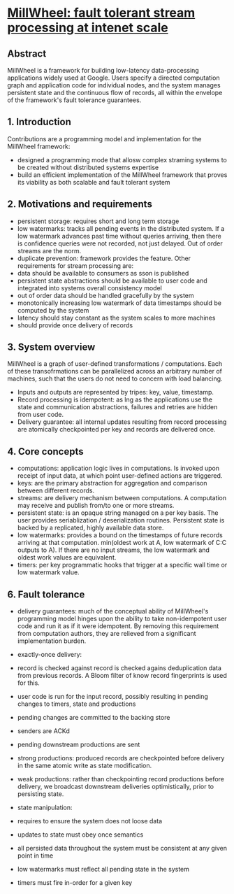 # [MillWheel: fault tolerant stream processing at intenet scale](http://static.googleusercontent.com/media/research.google.com/sl//pubs/archive/41378.pdf)
## Abstract
MillWheel is a framework for building low-latency data-processing applications widely used at Google. Users specify a directed computation graph and application code for individual nodes, and the system manages persistent state and the continuous flow of records, all within the envelope of the framework's fault tolerance guarantees.

## 1. Introduction
Contributions are a programming model and implementation for the MillWheel framework:
- designed a programming mode that allosw complex straming systems to be created without distributed systems expertise
- build an efficient implementation of the MillWheel framework that proves its viability as both scalable and fault tolerant system

## 2. Motivations and requirements
- persistent storage: requires short and long term storage
- low watermarks: tracks all pending events in the distributed system. If a low watermark advances past time without queries arriving, then there is confidence queries were not recorded, not just delayed. Out of order streams are the norm.
- duplicate prevention: framework provides the feature. Other requirements for stream processing are:
 - data should be available to consumers as sson is published
 - persistent state abstractions should be available to user code and integrated into systems overall consistency model
 - out of order data should be handled gracefully by the system
 - monotonically increasing low watermark of data timestamps should be computed by the system
 - latency should stay constant as the system scales to more machines
 - should provide once delivery of records

## 3. System overview
MillWheel is a graph of user-defined transformations / computations. Each of these transofrmations can be parallelized across an arbitrary number of machines, such that the users do not need to concern with load balancing.
- Inputs and outputs are represented by tripes: key, value, timestamp.
- Record processing is idempotent: as lng as the applications use the state and communication abstractions, failures and retries are hidden from user code.
- Delivery guarantee: all internal updates resulting from record processing are atomically checkpointed per key and records are delivered once.

## 4. Core concepts
- computations: application logic lives in computations. Is invoked upon receipt of input data, at which point user-defined actions are triggered.
- keys: are the primary abstraction for aggregation and comparison between different records.
- streams: are delivery mechanism between computations. A computation may receive and publish from/to one or more streams.
- persistent state: is an opaque string managed on a per key basis. The user provides seriablization / deserialization routines. Persistent state is backed by a replicated, highly available data store.
- low watermarks: provides a bound on the timestamps of future records arriving at that computation. min(oldest work at A, low watermark of C:C outputs to A). If there are no input streams, the low watermark and oldest work values are equivalent.
- timers: per key programmatic hooks that trigger at a specific wall time or low watermark value.

## 6. Fault tolerance
- delivery guarantees: much of the conceptual ability of MillWheel's programming model hinges upon the ability to take non-idempotent user code and run it as if it were idempotent. By removing this requirement from computation authors, they are relieved from a significant implementation burden.
 - exactly-once delivery:
  - record is checked against record is checked agains deduplication data from previous records. A Bloom filter of know record fingerprints is used for this.
  - user code is run for the input record, possibly resulting in pending changes to timers, state and productions
  - pending changes are committed to the backing store
  - senders are ACKd
  - pending downstream productions are sent
 - strong productions: produced records are checkpointed before delivery in the same atomic write as state modification.
 - weak productions: rather than checkpointing record productions before delivery, we broadcast downstream deliveries optimistically, prior to persisting state.

- state manipulation:
 - requires to ensure the system does not loose data
 - updates to state must obey once semantics
 - all persisted data throughout the system must be consistent at any given point in time
 - low watermarks must reflect all pending state in the system
 - timers must fire in-order for a given key
